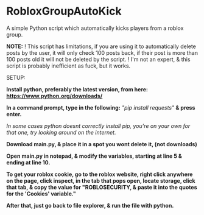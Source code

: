 # RobloxGroupAutoKick
A simple Python script which automatically kicks players from a roblox group.

**NOTE:**
! This script has limitations, if you are using it to automatically delete posts by the user, it will only check 100 posts back, if their post is more than 100 posts old it will not be deleted by the script.
! I'm not an expert, & this script is probably inefficient as fuck, but it works.

SETUP:

**Install python, preferably the latest version, from here: https://www.python.org/downloads/**

**In a command prompt, type in the following:** *"pip install requests"* **& press enter.**

*In some cases python doesnt correctly install pip, you're on your own for that one, try looking around on the internet.*

**Download main.py, & place it in a spot you wont delete it, (not downloads)**

**Open main.py in notepad, & modify the variables, starting at line 5 & ending at line 10.**

**To get your roblox cookie, go to the roblox website, right click anywhere on the page, click inspect, in the tab that pops open, locate storage, click that tab, & copy the value for "ROBLOSECURITY, & paste it into the quotes for the 'Cookies' variable."**

**After that, just go back to file explorer, & run the file with python.**
